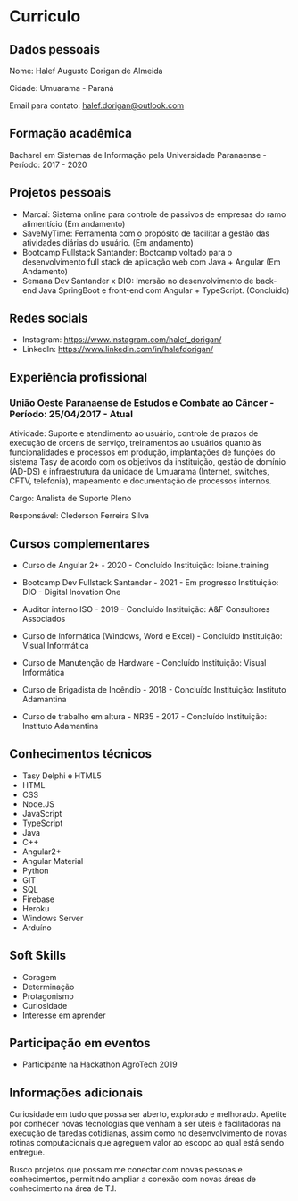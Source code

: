 # Curriculo

## Dados pessoais

Nome: Halef Augusto Dorigan de Almeida

Cidade: Umuarama - Paraná

Email para contato: halef.dorigan@outlook.com

## Formação acadêmica

Bacharel em Sistemas de Informação pela Universidade Paranaense - Período: 2017 - 2020

## Projetos pessoais

- Marcaí: Sistema online para controle de passivos de empresas do ramo alimentício (Em andamento)
- SaveMyTime: Ferramenta com o propósito de facilitar a gestão das atividades diárias do usuário. (Em andamento)
- Bootcamp Fullstack Santander: Bootcamp voltado para o desenvolvimento full stack de aplicação web com Java + Angular (Em Andamento)
- Semana Dev Santander x DIO: Imersão no desenvolvimento de back-end Java SpringBoot e front-end com Angular + TypeScript. (Concluído)

## Redes sociais

- Instagram: https://www.instagram.com/halef_dorigan/
- LinkedIn: https://www.linkedin.com/in/halefdorigan/

## Experiência profissional

### União Oeste Paranaense de Estudos e Combate ao Câncer - Período: 25/04/2017 - Atual

Atividade: Suporte e atendimento ao usuário, controle de prazos de execução de ordens de serviço, treinamentos ao usuários quanto às funcionalidades e processos em produção, implantações de funções do sistema Tasy de acordo com os objetivos da instituição,
gestão de domínio (AD-DS) e infraestrutura da unidade de Umuarama (Internet, switches, CFTV, telefonia), mapeamento e documentação de processos internos.

Cargo: Analista de Suporte Pleno

Responsável: Clederson Ferreira Silva

## Cursos complementares

- Curso de Angular 2+ - 2020 - Concluído
  Instituição: loiane.training

- Bootcamp Dev Fullstack Santander - 2021 - Em progresso
  Instituição: DIO - Digital Inovation One

- Auditor interno ISO - 2019 - Concluído
  Instituição: A&F Consultores Associados

- Curso de Informática (Windows, Word e Excel) - Concluído
  Instituição: Visual Informática

- Curso de Manutenção de Hardware - Concluído
  Instituição: Visual Informática

- Curso de Brigadista de Incêndio - 2018 - Concluído
  Instituição: Instituto Adamantina

- Curso de trabalho em altura - NR35 - 2017 - Concluído
  Instituição: Instituto Adamantina

## Conhecimentos técnicos

- Tasy Delphi e HTML5
- HTML
- CSS
- Node.JS
- JavaScript
- TypeScript
- Java
- C++
- Angular2+
- Angular Material
- Python
- GIT
- SQL
- Firebase
- Heroku
- Windows Server
- Arduíno

## Soft Skills

- Coragem
- Determinação
- Protagonismo
- Curiosidade
- Interesse em aprender

## Participação em eventos

- Participante na Hackathon AgroTech 2019

## Informações adicionais

Curiosidade em tudo que possa ser aberto, explorado e melhorado. Apetite por conhecer novas tecnologias que venham a ser úteis e facilitadoras na execução de taredas cotidianas, assim como no desenvolvimento de novas rotinas computacionais que agreguem valor ao escopo ao qual está sendo entregue.

Busco projetos que possam me conectar com novas pessoas e conhecimentos, permitindo ampliar a conexão com novas áreas de conhecimento na área de T.I.
